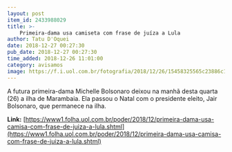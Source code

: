 ```yaml
---
layout: post
item_id: 2433988029
title: >-
    Primeira-dama usa camiseta com frase de juíza a Lula
author: Tatu D'Oquei
date: 2018-12-27 00:27:30
pub_date: 2018-12-27 00:27:30
time_added: 2018-12-26 11:01:00
category: avisamos
image: https://f.i.uol.com.br/fotografia/2018/12/26/15458325565c23886c19d05_1545832556_3x2_xl.jpg
---
```


A futura primeira-dama Michelle Bolsonaro deixou na manhã desta quarta (26) a ilha de Marambaia. Ela passou o Natal com o presidente eleito, Jair Bolsonaro, que permanece na ilha.

**Link:** [https://www1.folha.uol.com.br/poder/2018/12/primeira-dama-usa-camisa-com-frase-de-juiza-a-lula.shtml](https://www1.folha.uol.com.br/poder/2018/12/primeira-dama-usa-camisa-com-frase-de-juiza-a-lula.shtml)

